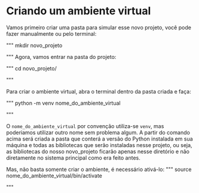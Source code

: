 # Criando um ambiente virtual

Vamos primeiro criar uma pasta para simular esse novo projeto, você pode fazer manualmente ou pelo terminal:

"""
mkdir novo_projeto

"""
Agora, vamos entrar na pasta do projeto:

"""
cd novo_projeto/

"""

Para criar o ambiente virtual, abra o terminal dentro da pasta criada e faça:

"""
python -m venv nome_do_ambiente_virtual

"""

O `nome_do_ambiente_virtual` por convenção utiliza-se `venv`, mas poderiamos utilizar outro nome sem problema algum. A partir do comando acima será criada a pasta que conterá a versão do Python instalada em sua máquina e todas as bibliotecas que serão instaladas nesse projeto, ou seja, as bibliotecas do nosso novo_projeto ficarão apenas nesse diretório e não diretamente no sistema principal como era feito antes.

Mas, não basta somente criar o ambiente, é necessário ativá-lo:
"""
source nome_do_ambiente_virtual/bin/activate

"""
